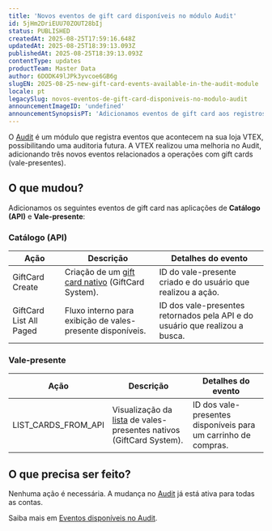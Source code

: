 ```yaml
---
title: 'Novos eventos de gift card disponíveis no módulo Audit'
id: 5jHm2DriEUU70ZOUT28bIj
status: PUBLISHED
createdAt: 2025-08-25T17:59:16.648Z
updatedAt: 2025-08-25T18:39:13.093Z
publishedAt: 2025-08-25T18:39:13.093Z
contentType: updates
productTeam: Master Data
author: 6DODK49lJPk3yvcoe6GB6g
slugEN: 2025-08-25-new-gift-card-events-available-in-the-audit-module
locale: pt
legacySlug: novos-eventos-de-gift-card-disponiveis-no-modulo-audit
announcementImageID: 'undefined'
announcementSynopsisPT: 'Adicionamos eventos de gift card aos registros do Audit.'
---
```


O [Audit](https://help.vtex.com/pt/tutorial/audit--5RXf9WJ5YLFBcS8q8KcxTA) é um módulo que registra eventos que acontecem na sua loja VTEX, possibilitando uma auditoria futura. A VTEX realizou uma melhoria no Audit, adicionando três novos eventos relacionados a operações com gift cards (vale-presentes).

## O que mudou?

Adicionamos os seguintes eventos de gift card nas aplicações de **Catálogo (API)** e **Vale-presente**:

### Catálogo (API)
| Ação | Descrição | Detalhes do evento |
|---|---|---|
| GiftCard Create | Criação de um [gift card nativo](https://help.vtex.com/pt/tutorial/gift-card--tutorials_995) (GiftCard System). | ID do vale-presente criado e do usuário que realizou a ação. |
| GiftCard List All Paged | Fluxo interno para exibição de vales-presente disponíveis. | ID dos vale-presentes retornados pela API e do usuário que realizou a busca. |

### Vale-presente
| Ação | Descrição | Detalhes do evento |
|---|---|---|
| LIST_CARDS_FROM_API | Visualização da [lista](https://developers.vtex.com/docs/api-reference/giftcard-api#post-/giftcards/_search) de vales-presentes nativos (GiftCard System). | ID dos vale-presentes disponíveis para um carrinho de compras. |

## O que precisa ser feito?

Nenhuma ação é necessária. A mudança no [Audit](https://help.vtex.com/pt/tutorial/audit--5RXf9WJ5YLFBcS8q8KcxTA) já está ativa para todas as contas.

Saiba mais em [Eventos disponíveis no Audit](https://help.vtex.com/pt/tutorial/eventos-disponiveis-no-audit--6r1Mzcu5NmkmmDLJlz9CCZ).
